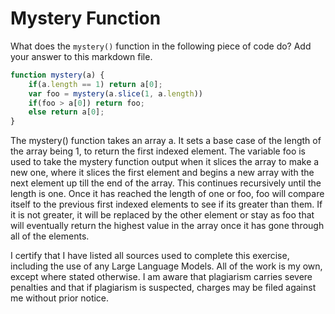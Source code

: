 # Mystery Function

What does the `mystery()` function in the following piece of code do? Add your
answer to this markdown file.

```javascript
function mystery(a) {
    if(a.length == 1) return a[0];
    var foo = mystery(a.slice(1, a.length))
    if(foo > a[0]) return foo;
    else return a[0];
}
```
The mystery() function takes an array a. It sets a base case of the length of the array being 1, to return the first indexed element. 
The variable foo is used to take the mystery function output when it slices the array to make a new one, where it slices the first element and begins a new array with the next element up till the end of the array. This continues recursively until the length is one. Once it has reached the length of one or foo, foo will compare itself to the previous first indexed elements to see if its greater than them. If it is not greater, it will be replaced by the other element or stay as foo that will eventually return the highest value in the array once it has gone through all of the elements.

I certify that I have listed all sources used to complete this exercise, including the use of any Large Language Models. All of the work is my own, except where stated otherwise. I am aware that plagiarism carries severe penalties and that if plagiarism is suspected, charges may be filed against me without prior notice.
